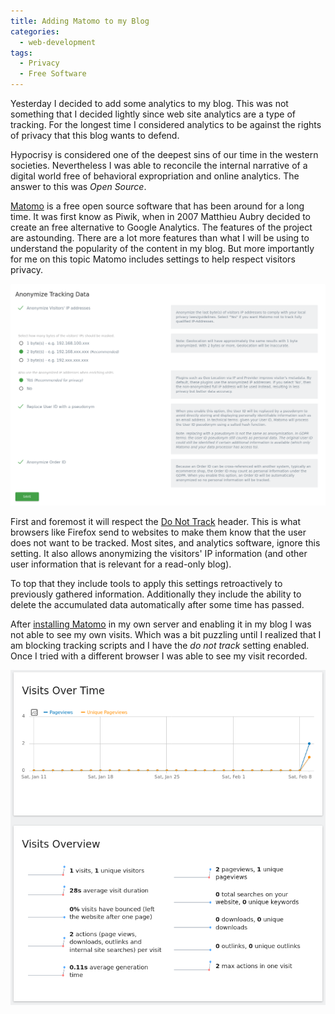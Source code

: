 ```yaml
---
title: Adding Matomo to my Blog
categories:
  - web-development
tags:
  - Privacy
  - Free Software
---
```

Yesterday I decided to add some analytics to my blog. This was not something
that I decided lightly since web site analytics are a type of tracking. For the
longest time I considered analytics to be against the rights of privacy that
this blog wants to defend.
<!-- more -->
Hypocrisy is considered one of the deepest sins of our time in the western
societies. Nevertheless I was able to reconcile the internal narrative of a
digital world free of behavioral expropriation and online analytics. The answer
to this was _Open Source_.

[Matomo](https://matomo.org/) is a free open source software that has been
around for a long time. It was first know as Piwik, when in 2007 Matthieu Aubry
decided to create an free alternative to Google Analytics. The features of the
project are astounding. There are a lot more features than what I will be using
to understand the popularity of the content in my blog. But more importantly for
me on this topic Matomo includes settings to help respect visitors privacy.

![A section of the privacy settings in Matomo](/assets/images/matomo-privacy.png)

First and foremost it will respect the
[Do Not Track](https://en.wikipedia.org/wiki/Do_Not_Track) header. This is what
browsers like Firefox send to websites to make them know that the user does not
want to be tracked. Most sites, and analytics software, ignore this setting. It
also allows anonymizing the visitors' IP information (and other user information
that is relevant for a read-only blog).

To top that they include tools to apply this settings retroactively to
previously gathered information. Additionally they include the ability to delete
the accumulated data automatically after some time has passed.

After [installing Matomo](https://matomo.org/docs/installation/) in my own
server and enabling it in my blog I was not able to see my own visits. Which was
a bit puzzling until I realized that I am blocking tracking scripts and I have
the _do not track_ setting enabled. Once I tried with a different browser I was
able to see my visit recorded.

![My first recorded visit in Matomo](/assets/images/matomo-visits.png)

